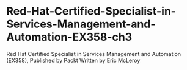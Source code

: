 # Red-Hat-Certified-Specialist-in-Services-Management-and-Automation-EX358-ch3
 Red Hat Certified Specialist in Services Management and Automation (EX358), Published by Packt
 Written by Eric McLeroy
